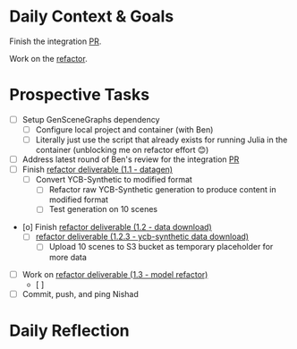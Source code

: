 # Daily Context & Goals

Finish the integration [PR](https://github.com/probcomp/GenSceneGraphs.jl/pull/188).

Work on the [refactor](RefactorDerenderingUsingGenSceneGraphs.md).

# Prospective Tasks

* [ ] Setup GenSceneGraphs dependency
    * [ ] Configure local project and container (with Ben)
    * [ ] Literally just use the script that already exists for running Julia
          in the container (unblocking me on refactor effort 😊)
* [ ] Address latest round of Ben's review for the integration [PR](https://github.com/probcomp/GenSceneGraphs.jl/pull/188)
* [ ] Finish [refactor deliverable (1.1 - datagen)](RefactorDerenderingUsingGenSceneGraphs.md#Deliverables)
    * [ ] Convert YCB-Synthetic to modified format
        * [ ] Refactor raw YCB-Synthetic generation to produce content in modified format
        * [ ] Test generation on 10 scenes
* [o] Finish [refactor deliverable (1.2 - data download)](RefactorDerenderingUsingGenSceneGraphs.md#Deliverables)
    * [ ] [refactor deliverable (1.2.3 - ycb-synthetic data download)](RefactorDerenderingUsingGenSceneGraphs.md#Deliverables)
        * [ ] Upload 10 scenes to S3 bucket as temporary placeholder for more data
* [ ] Work on [refactor deliverable (1.3 - model refactor)](RefactorDerenderingUsingGenSceneGraphs.md#Deliverables)
    * [ ] 
* [ ] Commit, push, and ping Nishad

# Daily Reflection

